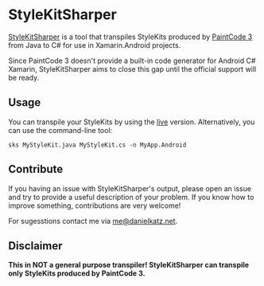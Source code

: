 # StyleKitSharper
[StyleKitSharper](http://stylekitsharper.azurewebsites.net/) is a tool that transpiles StyleKits produced by [PaintCode 3](https://www.paintcodeapp.com/) from Java to C# for use in Xamarin.Android projects.

Since PaintCode 3 doesn't provide a built-in code generator for Android C# Xamarin, StyleKitSharper aims to close this gap until the official support will be ready.

## Usage
You can transpile your StyleKits by using the [live](http://stylekitsharper.azurewebsites.net/) version.
Alternatively, you can use the command-line tool:
```
sks MyStyleKit.java MyStyleKit.cs -n MyApp.Android
```

## Contribute
If you having an issue with StyleKitSharper's output, please open an issue and try to provide a useful description of your problem. If you know how to improve something, contributions are very welcome!

For sugesstions contact me via me@danielkatz.net.

## Disclaimer
**This in NOT a general purpose transpiler! StyleKitSharper can transpile only StyleKits produced by PaintCode 3.**
